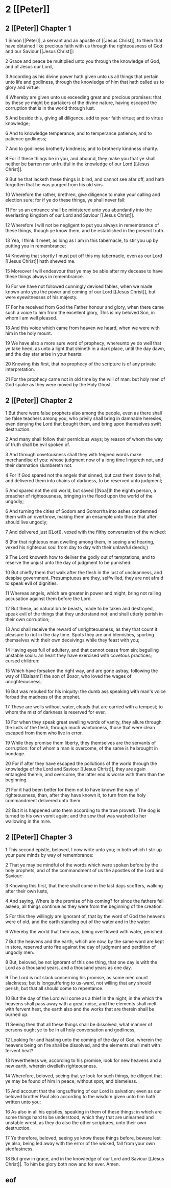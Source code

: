 
# 2 [[Peter]]

## 2 [[Peter]] Chapter 1

1 Simon [[Peter]], a servant and an apostle of [[Jesus Christ]], to them that have obtained like precious faith with us through the righteousness of God and our Saviour [[Jesus Christ]]:

2 Grace and peace be multiplied unto you through the knowledge of God, and of Jesus our Lord,

3 According as his divine power hath given unto us all things that pertain unto life and godliness, through the knowledge of him that hath called us to glory and virtue:

4 Whereby are given unto us exceeding great and precious promises: that by these ye might be partakers of the divine nature, having escaped the corruption that is in the world through lust.

5 And beside this, giving all diligence, add to your faith virtue; and to virtue knowledge;

6 And to knowledge temperance; and to temperance patience; and to patience godliness;

7 And to godliness brotherly kindness; and to brotherly kindness charity.

8 For if these things be in you, and abound, they make you that ye shall neither be barren nor unfruitful in the knowledge of our Lord [[Jesus Christ]].

9 But he that lacketh these things is blind, and cannot see afar off, and hath forgotten that he was purged from his old sins.

10 Wherefore the rather, brethren, give diligence to make your calling and election sure: for if ye do these things, ye shall never fall:

11 For so an entrance shall be ministered unto you abundantly into the everlasting kingdom of our Lord and Saviour [[Jesus Christ]].

12 Wherefore I will not be negligent to put you always in remembrance of these things, though ye know them, and be established in the present truth.

13 Yea, I think it meet, as long as I am in this tabernacle, to stir you up by putting you in remembrance;

14 Knowing that shortly I must put off this my tabernacle, even as our Lord [[Jesus Christ]] hath shewed me.

15 Moreover I will endeavour that ye may be able after my decease to have these things always in remembrance.

16 For we have not followed cunningly devised fables, when we made known unto you the power and coming of our Lord [[Jesus Christ]], but were eyewitnesses of his majesty.

17 For he received from God the Father honour and glory, when there came such a voice to him from the excellent glory, This is my beloved Son, in whom I am well pleased.

18 And this voice which came from heaven we heard, when we were with him in the holy mount.

19 We have also a more sure word of prophecy; whereunto ye do well that ye take heed, as unto a light that shineth in a dark place, until the day dawn, and the day star arise in your hearts:

20 Knowing this first, that no prophecy of the scripture is of any private interpretation.

21 For the prophecy came not in old time by the will of man: but holy men of God spake as they were moved by the Holy Ghost.


## 2 [[Peter]] Chapter 2

1 But there were false prophets also among the people, even as there shall be false teachers among you, who privily shall bring in damnable heresies, even denying the Lord that bought them, and bring upon themselves swift destruction.

2 And many shall follow their pernicious ways; by reason of whom the way of truth shall be evil spoken of.

3 And through covetousness shall they with feigned words make merchandise of you: whose judgment now of a long time lingereth not, and their damnation slumbereth not.

4 For if God spared not the angels that sinned, but cast them down to hell, and delivered them into chains of darkness, to be reserved unto judgment;

5 And spared not the old world, but saved [[Noa]]h the eighth person, a preacher of righteousness, bringing in the flood upon the world of the ungodly;

6 And turning the cities of Sodom and Gomorrha into ashes condemned them with an overthrow, making them an ensample unto those that after should live ungodly;

7 And delivered just [[Lot]], vexed with the filthy conversation of the wicked:

8 (For that righteous man dwelling among them, in seeing and hearing, vexed his righteous soul from day to day with their unlawful deeds;)

9 The Lord knoweth how to deliver the godly out of temptations, and to reserve the unjust unto the day of judgment to be punished:

10 But chiefly them that walk after the flesh in the lust of uncleanness, and despise government. Presumptuous are they, selfwilled, they are not afraid to speak evil of dignities.

11 Whereas angels, which are greater in power and might, bring not railing accusation against them before the Lord.

12 But these, as natural brute beasts, made to be taken and destroyed, speak evil of the things that they understand not; and shall utterly perish in their own corruption;

13 And shall receive the reward of unrighteousness, as they that count it pleasure to riot in the day time. Spots they are and blemishes, sporting themselves with their own deceivings while they feast with you;

14 Having eyes full of adultery, and that cannot cease from sin; beguiling unstable souls: an heart they have exercised with covetous practices; cursed children:

15 Which have forsaken the right way, and are gone astray, following the way of [[Balaam]] the son of Bosor, who loved the wages of unrighteousness;

16 But was rebuked for his iniquity: the dumb ass speaking with man's voice forbad the madness of the prophet.

17 These are wells without water, clouds that are carried with a tempest; to whom the mist of darkness is reserved for ever.

18 For when they speak great swelling words of vanity, they allure through the lusts of the flesh, through much wantonness, those that were clean escaped from them who live in error.

19 While they promise them liberty, they themselves are the servants of corruption: for of whom a man is overcome, of the same is he brought in bondage.

20 For if after they have escaped the pollutions of the world through the knowledge of the Lord and Saviour [[Jesus Christ]], they are again entangled therein, and overcome, the latter end is worse with them than the beginning.

21 For it had been better for them not to have known the way of righteousness, than, after they have known it, to turn from the holy commandment delivered unto them.

22 But it is happened unto them according to the true proverb, The dog is turned to his own vomit again; and the sow that was washed to her wallowing in the mire.


## 2 [[Peter]] Chapter 3

1 This second epistle, beloved, I now write unto you; in both which I stir up your pure minds by way of remembrance:

2 That ye may be mindful of the words which were spoken before by the holy prophets, and of the commandment of us the apostles of the Lord and Saviour:

3 Knowing this first, that there shall come in the last days scoffers, walking after their own lusts,

4 And saying, Where is the promise of his coming? for since the fathers fell asleep, all things continue as they were from the beginning of the creation.

5 For this they willingly are ignorant of, that by the word of God the heavens were of old, and the earth standing out of the water and in the water:

6 Whereby the world that then was, being overflowed with water, perished:

7 But the heavens and the earth, which are now, by the same word are kept in store, reserved unto fire against the day of judgment and perdition of ungodly men.

8 But, beloved, be not ignorant of this one thing, that one day is with the Lord as a thousand years, and a thousand years as one day.

9 The Lord is not slack concerning his promise, as some men count slackness; but is longsuffering to us-ward, not willing that any should perish, but that all should come to repentance.

10 But the day of the Lord will come as a thief in the night; in the which the heavens shall pass away with a great noise, and the elements shall melt with fervent heat, the earth also and the works that are therein shall be burned up.

11 Seeing then that all these things shall be dissolved, what manner of persons ought ye to be in all holy conversation and godliness,

12 Looking for and hasting unto the coming of the day of God, wherein the heavens being on fire shall be dissolved, and the elements shall melt with fervent heat?

13 Nevertheless we, according to his promise, look for new heavens and a new earth, wherein dwelleth righteousness.

14 Wherefore, beloved, seeing that ye look for such things, be diligent that ye may be found of him in peace, without spot, and blameless.

15 And account that the longsuffering of our Lord is salvation; even as our beloved brother Paul also according to the wisdom given unto him hath written unto you;

16 As also in all his epistles, speaking in them of these things; in which are some things hard to be understood, which they that are unlearned and unstable wrest, as they do also the other scriptures, unto their own destruction.

17 Ye therefore, beloved, seeing ye know these things before, beware lest ye also, being led away with the error of the wicked, fall from your own stedfastness.

18 But grow in grace, and in the knowledge of our Lord and Saviour [[Jesus Christ]]. To him be glory both now and for ever. Amen.


## eof
